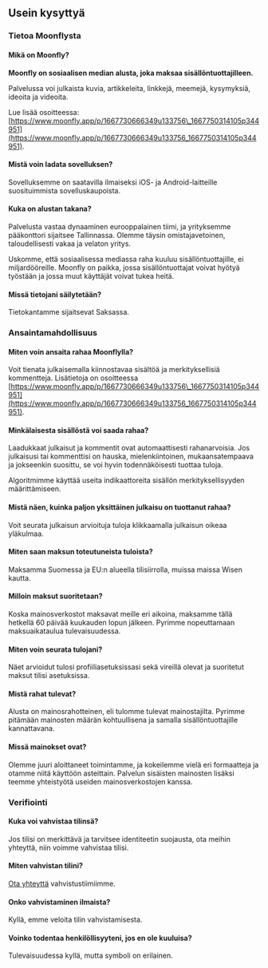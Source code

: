 Usein kysyttyä
---

### Tietoa Moonflysta

#### Mikä on Moonfly?

**Moonfly on sosiaalisen median alusta, joka maksaa sisällöntuottajilleen.**

Palvelussa voi julkaista kuvia, artikkeleita, linkkejä, meemejä, kysymyksiä, ideoita ja videoita.

Lue lisää osoitteessa: [https://www.moonfly.app/p/1667730666349u133756\_1667750314105p344951](https://www.moonfly.app/p/1667730666349u133756_1667750314105p344951).

#### Mistä voin ladata sovelluksen?

Sovelluksemme on saatavilla ilmaiseksi iOS- ja Android-laitteille suosituimmista sovelluskaupoista.

#### Kuka on alustan takana?

Palvelusta vastaa dynaaminen eurooppalainen tiimi, ja yrityksemme pääkonttori sijaitsee Tallinnassa. Olemme täysin omistajavetoinen, taloudellisesti vakaa ja velaton yritys.

Uskomme, että sosiaalisessa mediassa raha kuuluu sisällöntuottajille, ei miljardööreille. Moonfly on paikka, jossa sisällöntuottajat voivat hyötyä työstään ja jossa muut käyttäjät voivat tukea heitä.

#### Missä tietojani säilytetään?

Tietokantamme sijaitsevat Saksassa.

### Ansaintamahdollisuus

#### Miten voin ansaita rahaa Moonflylla?

Voit tienata julkaisemalla kiinnostavaa sisältöä ja merkityksellisiä kommentteja. Lisätietoja on osoitteessa [https://www.moonfly.app/p/1667730666349u133756\_1667750314105p344951](https://www.moonfly.app/p/1667730666349u133756_1667750314105p344951).

#### Minkälaisesta sisällöstä voi saada rahaa?

Laadukkaat julkaisut ja kommentit ovat automaattisesti rahanarvoisia. Jos julkaisusi tai kommenttisi on hauska, mielenkiintoinen, mukaansatempaava ja jokseenkin suosittu, se voi hyvin todennäköisesti tuottaa tuloja.

Algoritmimme käyttää useita indikaattoreita sisällön merkityksellisyyden määrittämiseen. 

#### Mistä näen, kuinka paljon yksittäinen julkaisu on tuottanut rahaa?

Voit seurata julkaisun arvioituja tuloja klikkaamalla julkaisun oikeaa yläkulmaa.

#### Miten saan maksun toteutuneista tuloista?

Maksamma Suomessa ja EU:n alueella tilisiirrolla, muissa maissa Wisen kautta.

#### Milloin maksut suoritetaan?

Koska mainosverkostot maksavat meille eri aikoina, maksamme tällä hetkellä 60 päivää kuukauden lopun jälkeen. Pyrimme nopeuttamaan maksuaikataulua tulevaisuudessa.

#### Miten voin seurata tulojani?

Näet arvioidut tulosi profiiliasetuksissasi sekä vireillä olevat ja suoritetut maksut tilisi asetuksissa.

#### Mistä rahat tulevat?

Alusta on mainosrahotteinen, eli tulomme tulevat mainostajilta. Pyrimme pitämään mainosten määrän kohtuullisena ja samalla sisällöntuottajille kannattavana.

#### Missä mainokset ovat?

Olemme juuri aloittaneet toimintamme, ja kokeilemme vielä eri formaatteja ja otamme niitä käyttöön asteittain. Palvelun sisäisten mainosten lisäksi teemme yhteistyötä useiden mainosverkostojen kanssa.

### Verifiointi

#### Kuka voi vahvistaa tilinsä?

Jos tilisi on merkittävä ja tarvitsee identiteetin suojausta, ota meihin yhteyttä, niin voimme vahvistaa tilisi.

#### Miten vahvistan tilini?

[Ota yhteyttä](/!/contact) vahvistustiimiimme.

#### Onko vahvistaminen ilmaista?

Kyllä, emme veloita tilin vahvistamisesta.

#### Voinko todentaa henkilöllisyyteni, jos en ole kuuluisa?

Tulevaisuudessa kyllä, mutta symboli on erilainen.
